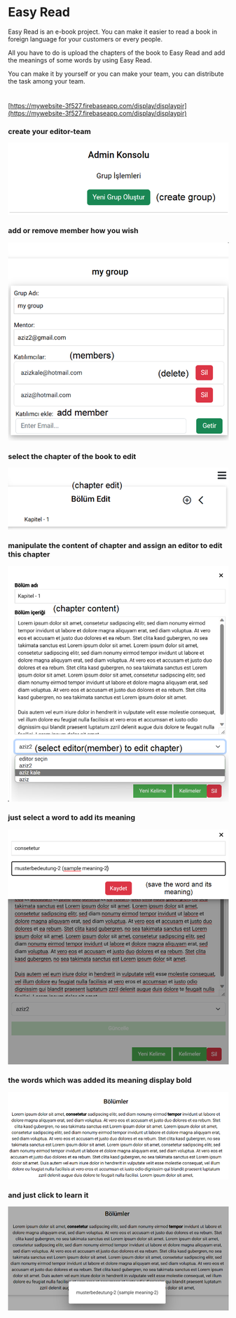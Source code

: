 # Easy Read

Easy Read is an e-book project. You can make it easier to read a book in foreign language for your customers or every people.

All you have to do is upload the chapters of the book to Easy Read and add the meanings of some words by using Easy Read.

You can make it by yourself or you can make your team, you can distribute the task among your team.
#
[https://mywebsite-3f527.firebaseapp.com/display/displaypir](https://mywebsite-3f527.firebaseapp.com/display/displaypir)
 
 ### create your editor-team 

![Image Description](./src/assets/readmepics/1.png)

### add or remove member how you wish

![Image Description](./src/assets/readmepics/2.png)

### select the chapter of the book to edit

![Image Description](./src/assets/readmepics/3.png)

### manipulate the content of chapter and assign an editor to edit this chapter
![Image Description](./src/assets/readmepics/4.png)

### just select a word to add its meaning
![Image Description](./src/assets/readmepics/5.png)

### the words which was added its meaning display bold
![Image Description](./src/assets/readmepics/6.png)

### and just click to learn it
![Image Description](./src/assets/readmepics/7.png)
